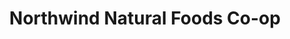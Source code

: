 ---
title: "Northwind Natural Foods Co-op"
url: /ironwood/northwind-natural-foods-co-op/
shop: Supermarkt
---